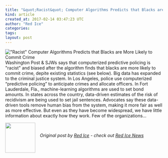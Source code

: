 ```yaml
---
title: "&quot;Racist&quot; Computer Algorithms Predicts that Blacks are More Likely to Commit Crime"
kind: article
created_at: 2017-02-14 03:47:23 UTC
author: "Red Ice"
categories: 
tags: 
layout: post
---
```

<img align="left" alt='"Racist" Computer Algorithms Predicts that Blacks are More Likely to Commit Crime' src="https://rdice.net/a/c/n/17/02140447-predictive-policing-racist.9cd7b47f.jpg"> Washington Post &amp; SJWs says that computerized predictive policing is "racist" and biased after the algorithm finds that blacks are more likely to commit crime, depite existing statistics (see below). Big data has expanded to the criminal justice system. In Los Angeles, police use computerized “predictive policing” to anticipate crimes and allocate officers. In Fort Lauderdale, Fla., machine-learning algorithms are used to set bond amounts. In states across the country, data-driven estimates of the risk of recidivism are being used to set jail sentences. Advocates say these data-driven tools remove human bias from the system, making it more fair as well as more effective. But even as they have become widespread, we have little information about exactly how they work. Few of the organizations…<div class="author">
  <img src="" style="width: 96px; height: 96;">
  <span style="position: absolute; padding: 32px 15px;">
    <i>Original post by <a href="http://twitter.com/">Red Ice</a> - check out <a href="https://redice.tv/news">Red Ice News</a></i>
  </span>
</div>
